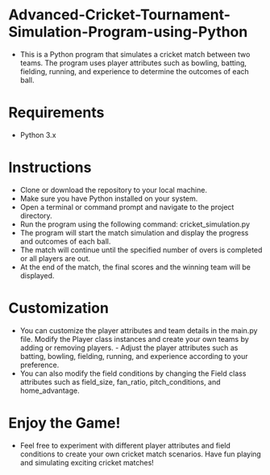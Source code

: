 # Advanced-Cricket-Tournament-Simulation-Program-using-Python

- This is a Python program that simulates a cricket match between two teams. The program uses player attributes such as bowling, batting, fielding, running, and experience to     determine the outcomes of each ball.

# Requirements
- Python 3.x

# Instructions
- Clone or download the repository to your local machine.
- Make sure you have Python installed on your system.
- Open a terminal or command prompt and navigate to the project directory.
- Run the program using the following command:
    cricket_simulation.py
- The program will start the match simulation and display the progress and outcomes of each ball.
- The match will continue until the specified number of overs is completed or all players are out.
- At the end of the match, the final scores and the winning team will be displayed.

# Customization
- You can customize the player attributes and team details in the main.py file. Modify the Player class instances and create your own teams by adding or removing players.   - Adjust the player attributes such as batting, bowling, fielding, running, and experience according to your preference.
- You can also modify the field conditions by changing   the Field class attributes such as field_size, fan_ratio, pitch_conditions, and home_advantage.

# Enjoy the Game!
- Feel free to experiment with different player attributes and field conditions to create your own cricket match scenarios. Have fun playing and simulating exciting cricket matches!

